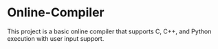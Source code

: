 # Online-Compiler
This project is a basic online compiler that supports C, C++, and Python execution with user input support. 
